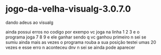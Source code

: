 # jogo-da-velha-visualg-3.0.7.0
dando adeus ao visualg

ainda possui erros no codigo por exempo 
vc joga na linha 1 2 3 e o programa joga 7 8 9 e ele ganhar sendo q vc ganhou primeiro
n sei se sumiu ainda mais as vezes o programa rouba a sua posição testei umas 20 vezes e esse erro n aconteceu dnv n sei se ainda pode aparecer
